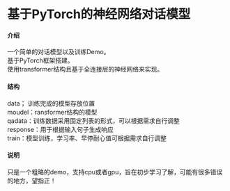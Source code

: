 # 基于PyTorch的神经网络对话模型

#### 介绍
一个简单的对话模型以及训练Demo。  
基于PyTorch框架搭建。  
使用transformer结构且基于全连接层的神经网络来实现。  

#### 结构 
data； 训练完成的模型存放位置  
moudel：ransformer结构的模型  
qadata：训练数据采用固定列表的形式，可以根据需求自行调整  
response：用于根据输入句子生成响应  
train：模型训练，学习率、早停耐心值可根据需求自行调整  

#### 说明
只是一个粗略的demo，支持cpu或者gpu，旨在初步学习了解，可能有很多错误的地方，望指正！
